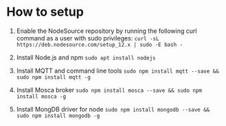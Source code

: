 # How to setup

1. Enable the NodeSource repository by running the following curl command as a user with sudo privileges:
```curl -sL https://deb.nodesource.com/setup_12.x | sudo -E bash -```

2. Install Node.js and npm
```sudo apt install nodejs```

3. Install MQTT and command line tools
```sudo npm install mqtt --save && sudo npm install mqtt -g```

4. Install Mosca broker
```sudo npm install mosca --save && sudo npm install mosca -g```

5. Install MongDB driver for node
```sudo npm install mongodb --save && sudo npm install mongodb -g```